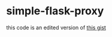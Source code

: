 # simple-flask-proxy

this code is an edited version of [this gist](https://gist.github.com/stewartadam/f59f47614da1a9ab62d9881ae4fbe656)
